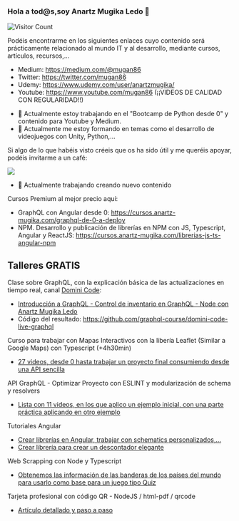 ### Hola a tod@s,soy Anartz Mugika Ledo 👋

<!--
**mugan86/mugan86** is a ✨ _special_ ✨ repository because its `README.md` (this file) appears on your GitHub profile.

![Twitter Follow](https://img.shields.io/twitter/follow/mugan86?style=for-the-badge)

Here are some ideas to get you started:

- 🔭 I’m currently working on ...
- 🌱 I’m currently learning ...
- 👯 I’m looking to collaborate on ...
- 🤔 I’m looking for help with ...
- 💬 Ask me about ...
- 📫 How to reach me: ...
- 😄 Pronouns: ...
- ⚡ Fun fact: ...
-->

![Visitor Count](https://profile-counter.glitch.me/mugan86/count.svg)

Podéis encontrarme en los siguientes enlaces cuyo contenido será prácticamente relacionado al mundo IT y al desarrollo, mediante cursos, artículos, recursos,...
* Medium: https://medium.com/@mugan86
* Twitter: https://twitter.com/mugan86
* Udemy: https://www.udemy.com/user/anartzmugika/
* Youtube: https://www.youtube.com/mugan86 (¡¡VIDEOS DE CALIDAD CON REGULARIDAD!!)

- 🔭 Actualmente estoy trabajando en el "Bootcamp de Python desde 0" y contenido para Youtube y Medium.
- 🌱 Actualmente me estoy formando en temas como el desarrollo de videojuegos con Unity, Python,...
<!--- 👯 I’m looking to collaborate on ...
- 🤔 I’m looking for help with ...
- 💬 Ask me about ...
- 📫 How to reach me: ...
- 😄 Pronouns: ...
- ⚡ Fun fact: ...-->

Si algo de lo que habéis visto créeis que os ha sido útil y me queréis apoyar, podéis invitarme a un café:

<a href="https://www.buymeacoffee.com/mugan86"><img src="https://img.buymeacoffee.com/button-api/?text=Buy me a coffee&emoji=&slug=mugan86&button_colour=FFDD00&font_colour=000000&font_family=Cookie&outline_colour=000000&coffee_colour=ffffff"></a>


- 🔭 Actualmente trabajando creando nuevo contenido

Cursos Premium al mejor precio aquí:

* GraphQL con Angular desde 0: https://cursos.anartz-mugika.com/graphql-de-0-a-deploy
* NPM. Desarrollo y publicación de librerías en NPM con JS, Typescript, Angular y ReactJS: https://cursos.anartz-mugika.com/librerias-js-ts-angular-npm

## Talleres GRATIS

Clase sobre GraphQL, con la explicación básica de las actualizaciones en tiempo real, canal [Domini Code](https://www.youtube.com/channel/UC3QuZuJr2_EOUak8bWUd74A):
* [Introducción a GraphQL - Control de inventario en GraphQL - Node con Anartz Mugika Ledo
](https://www.youtube.com/watch?v=jjCmNzonQVA )
* Código del resultado:
https://github.com/graphql-course/domini-code-live-graphql

Curso para trabajar con Mapas Interactivos con la libería Leaflet (Similar a Google Maps) con Typescript (+4h30min)
* [27 videos, desde 0 hasta trabajar un proyecto final consumiendo desde una API sencilla
](https://www.youtube.com/playlist?list=PLaaTcPGicjqgLAUhR_grKBGCXbyKaP7qR)

API GraphQL - Optimizar Proyecto con ESLINT y modularización de schema y resolvers
* [Lista con 11 videos, en los que aplico un ejemplo inicial, con una parte práctica aplicando en otro ejemplo](https://www.youtube.com/watch?v=xqUvq05CcGs&list=PLaaTcPGicjqjZSVRfn9p4996r_m-KWMlT)

Tutoriales Angular
* [Crear librerías en Angular, trabajar con schematics personalizados,...](https://www.youtube.com/watch?v=3zOycGi0y_I&list=PLaaTcPGicjqj4AfpbgIZMefZyGcFEEGBa)
* [Crear librería para crear un descontador elegante](https://mugan86.medium.com/angular-crear-componente-countdown-en-unos-sencillos-pasos-8ee09bfb914e)

Web Scrapping con Node y Typescript
* [Obtenemos las información de las banderas de los países del mundo para usarlo como base para un juego tipo Quiz](https://youtu.be/8AdaeduTwUo)

Tarjeta profesional con código QR - NodeJS / html-pdf / qrcode
* [Artículo detallado y paso a paso](https://mugan86.medium.com/tarjeta-profesional-con-c%C3%B3digo-qr-7f7b7c93bbc)



